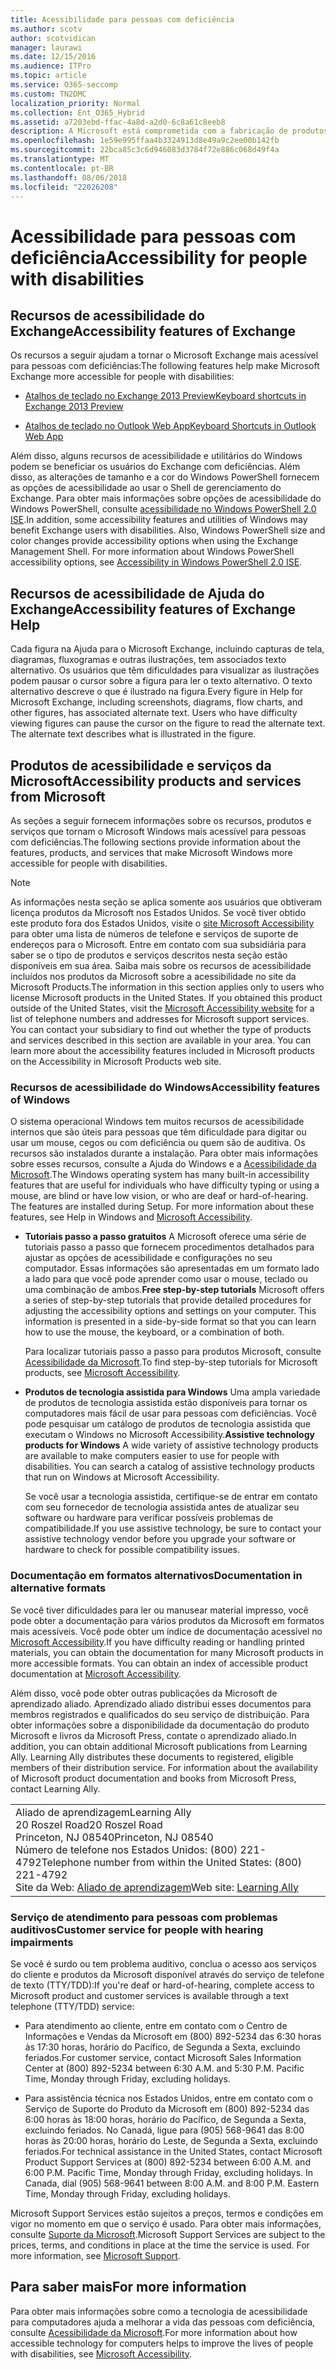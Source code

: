 ```yaml
---
title: Acessibilidade para pessoas com deficiência
ms.author: scotv
author: scotvidican
manager: laurawi
ms.date: 12/15/2016
ms.audience: ITPro
ms.topic: article
ms.service: O365-seccomp
ms.custom: TN2DMC
localization_priority: Normal
ms.collection: Ent_O365_Hybrid
ms.assetid: a7203ebd-ffac-4a8d-a2d0-6c8a61c8eeb8
description: A Microsoft está comprometida com a fabricação de produtos e serviços que sejam fáceis para todos usarem.
ms.openlocfilehash: 1e59e995ffaa4b3324913d8e49a9c2ee00b142fb
ms.sourcegitcommit: 22bca85c3c6d946083d3784f72e886c068d49f4a
ms.translationtype: MT
ms.contentlocale: pt-BR
ms.lasthandoff: 08/06/2018
ms.locfileid: "22026208"
---
```

# <a name="accessibility-for-people-with-disabilities"></a><span data-ttu-id="b1e8d-103">Acessibilidade para pessoas com deficiência</span><span class="sxs-lookup"><span data-stu-id="b1e8d-103">Accessibility for people with disabilities</span></span>

## <a name="accessibility-features-of-exchange"></a><span data-ttu-id="b1e8d-104">Recursos de acessibilidade do Exchange</span><span class="sxs-lookup"><span data-stu-id="b1e8d-104">Accessibility features of Exchange</span></span>

<span data-ttu-id="b1e8d-105">Os recursos a seguir ajudam a tornar o Microsoft Exchange mais acessível para pessoas com deficiências:</span><span class="sxs-lookup"><span data-stu-id="b1e8d-105">The following features help make Microsoft Exchange more accessible for people with disabilities:</span></span>
  
- [<span data-ttu-id="b1e8d-106">Atalhos de teclado no Exchange 2013 Preview</span><span class="sxs-lookup"><span data-stu-id="b1e8d-106">Keyboard shortcuts in Exchange 2013 Preview</span></span>](http://technet.microsoft.com/library/146b2b52-1ef8-4606-991a-4cf4da694970.aspx)
    
- [<span data-ttu-id="b1e8d-107">Atalhos de teclado no Outlook Web App</span><span class="sxs-lookup"><span data-stu-id="b1e8d-107">Keyboard Shortcuts in Outlook Web App</span></span>](https://go.microsoft.com/fwlink/p/?LinkId=268079)
    
<span data-ttu-id="b1e8d-p101">Além disso, alguns recursos de acessibilidade e utilitários do Windows podem se beneficiar os usuários do Exchange com deficiências. Além disso, as alterações de tamanho e a cor do Windows PowerShell fornecem as opções de acessibilidade ao usar o Shell de gerenciamento do Exchange. Para obter mais informações sobre opções de acessibilidade do Windows PowerShell, consulte [acessibilidade no Windows PowerShell 2.0 ISE](https://go.microsoft.com/fwlink/p/?LinkId=258240).</span><span class="sxs-lookup"><span data-stu-id="b1e8d-p101">In addition, some accessibility features and utilities of Windows may benefit Exchange users with disabilities. Also, Windows PowerShell size and color changes provide accessibility options when using the Exchange Management Shell. For more information about Windows PowerShell accessibility options, see [Accessibility in Windows PowerShell 2.0 ISE](https://go.microsoft.com/fwlink/p/?LinkId=258240).</span></span>
  
## <a name="accessibility-features-of-exchange-help"></a><span data-ttu-id="b1e8d-111">Recursos de acessibilidade de Ajuda do Exchange</span><span class="sxs-lookup"><span data-stu-id="b1e8d-111">Accessibility features of Exchange Help</span></span>

<span data-ttu-id="b1e8d-p102">Cada figura na Ajuda para o Microsoft Exchange, incluindo capturas de tela, diagramas, fluxogramas e outras ilustrações, tem associados texto alternativo. Os usuários que têm dificuldades para visualizar as ilustrações podem pausar o cursor sobre a figura para ler o texto alternativo. O texto alternativo descreve o que é ilustrado na figura.</span><span class="sxs-lookup"><span data-stu-id="b1e8d-p102">Every figure in Help for Microsoft Exchange, including screenshots, diagrams, flow charts, and other figures, has associated alternate text. Users who have difficulty viewing figures can pause the cursor on the figure to read the alternate text. The alternate text describes what is illustrated in the figure.</span></span>
  
## <a name="accessibility-products-and-services-from-microsoft"></a><span data-ttu-id="b1e8d-115">Produtos de acessibilidade e serviços da Microsoft</span><span class="sxs-lookup"><span data-stu-id="b1e8d-115">Accessibility products and services from Microsoft</span></span>

<span data-ttu-id="b1e8d-116">As seções a seguir fornecem informações sobre os recursos, produtos e serviços que tornam o Microsoft Windows mais acessível para pessoas com deficiências.</span><span class="sxs-lookup"><span data-stu-id="b1e8d-116">The following sections provide information about the features, products, and services that make Microsoft Windows more accessible for people with disabilities.</span></span>
  
> [!NOTE]
> <span data-ttu-id="b1e8d-p103">As informações nesta seção se aplica somente aos usuários que obtiveram licença produtos da Microsoft nos Estados Unidos. Se você tiver obtido este produto fora dos Estados Unidos, visite o [site Microsoft Accessibility](https://www.microsoft.com/enable) para obter uma lista de números de telefone e serviços de suporte de endereços para o Microsoft. Entre em contato com sua subsidiária para saber se o tipo de produtos e serviços descritos nesta seção estão disponíveis em sua área. Saiba mais sobre os recursos de acessibilidade incluídos nos produtos da Microsoft sobre a acessibilidade no site da Microsoft Products.</span><span class="sxs-lookup"><span data-stu-id="b1e8d-p103">The information in this section applies only to users who license Microsoft products in the United States. If you obtained this product outside of the United States, visit the [Microsoft Accessibility website](https://www.microsoft.com/enable) for a list of telephone numbers and addresses for Microsoft support services. You can contact your subsidiary to find out whether the type of products and services described in this section are available in your area. You can learn more about the accessibility features included in Microsoft products on the Accessibility in Microsoft Products web site.</span></span> 
  
### <a name="accessibility-features-of-windows"></a><span data-ttu-id="b1e8d-121">Recursos de acessibilidade do Windows</span><span class="sxs-lookup"><span data-stu-id="b1e8d-121">Accessibility features of Windows</span></span>

<span data-ttu-id="b1e8d-p104">O sistema operacional Windows tem muitos recursos de acessibilidade internos que são úteis para pessoas que têm dificuldade para digitar ou usar um mouse, cegos ou com deficiência ou quem são de auditiva. Os recursos são instalados durante a instalação. Para obter mais informações sobre esses recursos, consulte a Ajuda do Windows e a [Acessibilidade da Microsoft](https://go.microsoft.com/fwlink/p/?linkId=18139).</span><span class="sxs-lookup"><span data-stu-id="b1e8d-p104">The Windows operating system has many built-in accessibility features that are useful for individuals who have difficulty typing or using a mouse, are blind or have low vision, or who are deaf or hard-of-hearing. The features are installed during Setup. For more information about these features, see Help in Windows and [Microsoft Accessibility](https://go.microsoft.com/fwlink/p/?linkId=18139).</span></span>
  
- <span data-ttu-id="b1e8d-p105">**Tutoriais passo a passo gratuitos** A Microsoft oferece uma série de tutoriais passo a passo que fornecem procedimentos detalhados para ajustar as opções de acessibilidade e configurações no seu computador. Essas informações são apresentadas em um formato lado a lado para que você pode aprender como usar o mouse, teclado ou uma combinação de ambos.</span><span class="sxs-lookup"><span data-stu-id="b1e8d-p105">**Free step-by-step tutorials** Microsoft offers a series of step-by-step tutorials that provide detailed procedures for adjusting the accessibility options and settings on your computer. This information is presented in a side-by-side format so that you can learn how to use the mouse, the keyboard, or a combination of both.</span></span> 
    
    <span data-ttu-id="b1e8d-127">Para localizar tutoriais passo a passo para produtos Microsoft, consulte [Acessibilidade da Microsoft](https://go.microsoft.com/fwlink/p/?linkId=18139).</span><span class="sxs-lookup"><span data-stu-id="b1e8d-127">To find step-by-step tutorials for Microsoft products, see [Microsoft Accessibility](https://go.microsoft.com/fwlink/p/?linkId=18139).</span></span>
    
- <span data-ttu-id="b1e8d-p106">**Produtos de tecnologia assistida para Windows** Uma ampla variedade de produtos de tecnologia assistida estão disponíveis para tornar os computadores mais fácil de usar para pessoas com deficiências. Você pode pesquisar um catálogo de produtos de tecnologia assistida que executam o Windows no Microsoft Accessibility.</span><span class="sxs-lookup"><span data-stu-id="b1e8d-p106">**Assistive technology products for Windows** A wide variety of assistive technology products are available to make computers easier to use for people with disabilities. You can search a catalog of assistive technology products that run on Windows at Microsoft Accessibility.</span></span> 
    
    <span data-ttu-id="b1e8d-130">Se você usar a tecnologia assistida, certifique-se de entrar em contato com seu fornecedor de tecnologia assistida antes de atualizar seu software ou hardware para verificar possíveis problemas de compatibilidade.</span><span class="sxs-lookup"><span data-stu-id="b1e8d-130">If you use assistive technology, be sure to contact your assistive technology vendor before you upgrade your software or hardware to check for possible compatibility issues.</span></span> 
    
### <a name="documentation-in-alternative-formats"></a><span data-ttu-id="b1e8d-131">Documentação em formatos alternativos</span><span class="sxs-lookup"><span data-stu-id="b1e8d-131">Documentation in alternative formats</span></span>

<span data-ttu-id="b1e8d-p107">Se você tiver dificuldades para ler ou manusear material impresso, você pode obter a documentação para vários produtos da Microsoft em formatos mais acessíveis. Você pode obter um índice de documentação acessível no [Microsoft Accessibility](https://go.microsoft.com/fwlink/p/?linkId=18139).</span><span class="sxs-lookup"><span data-stu-id="b1e8d-p107">If you have difficulty reading or handling printed materials, you can obtain the documentation for many Microsoft products in more accessible formats. You can obtain an index of accessible product documentation at [Microsoft Accessibility](https://go.microsoft.com/fwlink/p/?linkId=18139).</span></span> 
  
<span data-ttu-id="b1e8d-p108">Além disso, você pode obter outras publicações da Microsoft de aprendizado aliado. Aprendizado aliado distribui esses documentos para membros registrados e qualificados do seu serviço de distribuição. Para obter informações sobre a disponibilidade da documentação do produto Microsoft e livros da Microsoft Press, contate o aprendizado aliado.</span><span class="sxs-lookup"><span data-stu-id="b1e8d-p108">In addition, you can obtain additional Microsoft publications from Learning Ally. Learning Ally distributes these documents to registered, eligible members of their distribution service. For information about the availability of Microsoft product documentation and books from Microsoft Press, contact Learning Ally.</span></span> 
  
||
|:-----|
|<span data-ttu-id="b1e8d-137">Aliado de aprendizagem</span><span class="sxs-lookup"><span data-stu-id="b1e8d-137">Learning Ally</span></span>  <br/> <span data-ttu-id="b1e8d-138">20 Roszel Road</span><span class="sxs-lookup"><span data-stu-id="b1e8d-138">20 Roszel Road</span></span>  <br/> <span data-ttu-id="b1e8d-139">Princeton, NJ 08540</span><span class="sxs-lookup"><span data-stu-id="b1e8d-139">Princeton, NJ 08540</span></span>  <br/> <span data-ttu-id="b1e8d-140">Número de telefone nos Estados Unidos: (800) 221-4792</span><span class="sxs-lookup"><span data-stu-id="b1e8d-140">Telephone number from within the United States: (800) 221-4792</span></span>  <br/> <span data-ttu-id="b1e8d-141">Site da Web: [Aliado de aprendizagem](https://www.learningally.org/)</span><span class="sxs-lookup"><span data-stu-id="b1e8d-141">Web site: [Learning Ally](https://www.learningally.org/)</span></span> <br/> |
   
### <a name="customer-service-for-people-with-hearing-impairments"></a><span data-ttu-id="b1e8d-142">Serviço de atendimento para pessoas com problemas auditivos</span><span class="sxs-lookup"><span data-stu-id="b1e8d-142">Customer service for people with hearing impairments</span></span>

<span data-ttu-id="b1e8d-143">Se você é surdo ou tem problema auditivo, conclua o acesso aos serviços do cliente e produtos da Microsoft disponível através do serviço de telefone de texto (TTY/TDD):</span><span class="sxs-lookup"><span data-stu-id="b1e8d-143">If you're deaf or hard-of-hearing, complete access to Microsoft product and customer services is available through a text telephone (TTY/TDD) service:</span></span>
  
- <span data-ttu-id="b1e8d-p109">Para atendimento ao cliente, entre em contato com o Centro de Informações e Vendas da Microsoft em (800) 892-5234 das 6:30 horas às 17:30 horas, horário do Pacífico, de Segunda a Sexta, excluindo feriados.</span><span class="sxs-lookup"><span data-stu-id="b1e8d-p109">For customer service, contact Microsoft Sales Information Center at (800) 892-5234 between 6:30 A.M. and 5:30 P.M. Pacific Time, Monday through Friday, excluding holidays.</span></span> 
    
- <span data-ttu-id="b1e8d-p110">Para assistência técnica nos Estados Unidos, entre em contato com o Serviço de Suporte do Produto da Microsoft em (800) 892-5234 das 6:00 horas às 18:00 horas, horário do Pacífico, de Segunda a Sexta, excluindo feriados. No Canadá, ligue para (905) 568-9641 das 8:00 horas às 20:00 horas, horário do Leste, de Segunda a Sexta, excluindo feriados.</span><span class="sxs-lookup"><span data-stu-id="b1e8d-p110">For technical assistance in the United States, contact Microsoft Product Support Services at (800) 892-5234 between 6:00 A.M. and 6:00 P.M. Pacific Time, Monday through Friday, excluding holidays. In Canada, dial (905) 568-9641 between 8:00 A.M. and 8:00 P.M. Eastern Time, Monday through Friday, excluding holidays.</span></span> 
    
<span data-ttu-id="b1e8d-p111">Microsoft Support Services estão sujeitos a preços, termos e condições em vigor no momento em que o serviço é usado. Para obter mais informações, consulte [Suporte da Microsoft](https://go.microsoft.com/fwlink/p/?linkId=18142).</span><span class="sxs-lookup"><span data-stu-id="b1e8d-p111">Microsoft Support Services are subject to the prices, terms, and conditions in place at the time the service is used. For more information, see [Microsoft Support](https://go.microsoft.com/fwlink/p/?linkId=18142).</span></span>
  
## <a name="for-more-information"></a><span data-ttu-id="b1e8d-155">Para saber mais</span><span class="sxs-lookup"><span data-stu-id="b1e8d-155">For more information</span></span>

<span data-ttu-id="b1e8d-156">Para obter mais informações sobre como a tecnologia de acessibilidade para computadores ajuda a melhorar a vida das pessoas com deficiência, consulte [Acessibilidade da Microsoft](http://go.microsoft.com/fwlink/p/?linkId=18139).</span><span class="sxs-lookup"><span data-stu-id="b1e8d-156">For more information about how accessible technology for computers helps to improve the lives of people with disabilities, see [Microsoft Accessibility](http://go.microsoft.com/fwlink/p/?linkId=18139).</span></span> 
  

